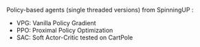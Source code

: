 Policy-based agents (single threaded versions) from SpinningUP :
* VPG: Vanilla Policy Gradient
* PPO: Proximal Policy Optimization
* SAC: Soft Actor-Critic
tested on CartPole

